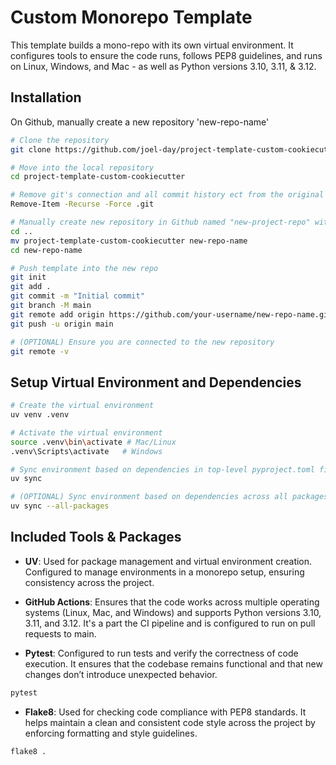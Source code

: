 # Custom Monorepo Template

This template builds a mono-repo with its own virtual environment. It configures tools to ensure the code runs, follows PEP8 guidelines, and runs on Linux, Windows, and Mac - as well as Python versions 3.10, 3.11, & 3.12. 

## Installation

 On Github, manually create a new repository 'new-repo-name'

```bash
# Clone the repository
git clone https://github.com/joel-day/project-template-custom-cookiecutter.git

# Move into the local repository
cd project-template-custom-cookiecutter

# Remove git's connection and all commit history ect from the original repository
Remove-Item -Recurse -Force .git

# Manually create new repository in Github named "new-project-repo" with no README, and rename the locally cloned template to match the name
cd ..
mv project-template-custom-cookiecutter new-repo-name
cd new-repo-name

# Push template into the new repo
git init
git add .
git commit -m "Initial commit"
git branch -M main
git remote add origin https://github.com/your-username/new-repo-name.git
git push -u origin main

# (OPTIONAL) Ensure you are connected to the new repository
git remote -v
```

## Setup Virtual Environment and Dependencies

```bash
# Create the virtual environment
uv venv .venv

# Activate the virtual environment
source .venv\bin\activate # Mac/Linux
.venv\Scripts\activate   # Windows

# Sync environment based on dependencies in top-level pyproject.toml file
uv sync

# (OPTIONAL) Sync environment based on dependencies across all packages' pyproject.toml files
uv sync --all-packages
```

## Included Tools & Packages

- **UV**: Used for package management and virtual environment creation. Configured to manage environments in a monorepo setup, ensuring consistency across the project.

- **GitHub Actions**: Ensures that the code works across multiple operating systems (Linux, Mac, and Windows) and supports Python versions 3.10, 3.11, and 3.12. It's a part the CI pipeline and is configured to run on pull requests to main.

- **Pytest**: Configured to run tests and verify the correctness of code execution. It ensures that the codebase remains functional and that new changes don’t introduce unexpected behavior.
```bash
pytest
```
- **Flake8**: Used for checking code compliance with PEP8 standards. It helps maintain a clean and consistent code style across the project by enforcing formatting and style guidelines.
```bash
flake8 .
```

